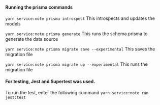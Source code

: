 #### Running the prisma commands

`yarn service:note prisma introspect`
This introspects and updates the models

`yarn service:note prisma generate`
This runs the schema.prisma to generate the data source

`yarn service:note prisma migrate save --experimental`
This saves the migration file

`yarn service:note prisma migrate up --experimental`
This runs the migration file

#### For testing, Jest and Supertest was used.

To run the test, enter the following command
`yarn service:note run jest:test`
